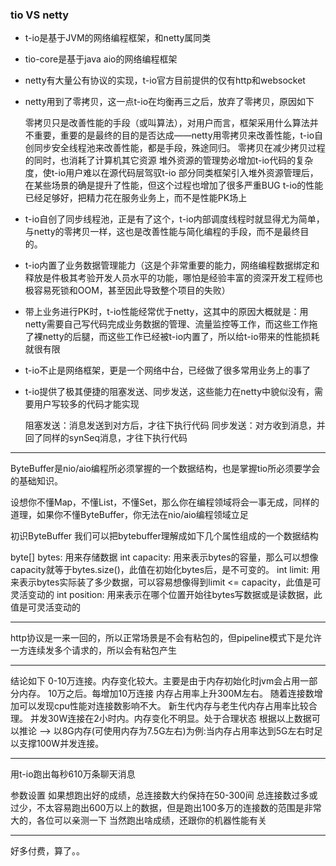 
### tio VS netty

+ t-io是基于JVM的网络编程框架，和netty属同类
+ tio-core是基于java aio的网络编程框架
+ netty有大量公有协议的实现，t-io官方目前提供的仅有http和websocket
+ netty用到了零拷贝，这一点t-io在均衡再三之后，放弃了零拷贝，原因如下
  
  零拷贝只是改善性能的手段（或叫算法），对用户而言，框架采用什么算法并不重要，重要的是最终的目的是否达成——netty用零拷贝来改善性能，t-io自创同步安全线程池来改善性能，都是手段，殊途同归。
  零拷贝在减少拷贝过程的同时，也消耗了计算机其它资源
  堆外资源的管理势必增加t-io代码的复杂度，使t-io用户难以在源代码层驾驭t-io
  部分同类框架引入堆外资源管理后，在某些场景的确是提升了性能，但这个过程也增加了很多严重BUG
  t-io的性能已经足够好，把精力花在服务业务上，而不是性能PK场上
  
+ t-io自创了同步线程池，正是有了这个，t-io内部调度线程时就显得尤为简单，与netty的零拷贝一样，这也是改善性能与简化编程的手段，而不是最终目的。
+ t-io内置了业务数据管理能力（这是个非常重要的能力，网络编程数据绑定和释放是件极其考验开发人员水平的功能，哪怕是经验丰富的资深开发工程师也极容易死锁和OOM，甚至因此导致整个项目的失败）

+ 带上业务进行PK时，t-io性能经常优于netty，这其中的原因大概就是：用netty需要自己写代码完成业务数据的管理、流量监控等工作，而这些工作拖了裸netty的后腿，而这些工作已经被t-io内置了，所以给t-io带来的性能损耗就很有限
+ t-io不止是网络框架，更是一个网络中台，已经做了很多常用业务上的事了

+ t-io提供了极其便捷的阻塞发送、同步发送，这些能力在netty中貌似没有，需要用户写较多的代码才能实现
  
  阻塞发送：消息发送到对方后，才往下执行代码
  同步发送：对方收到消息，并回了同样的synSeq消息，才往下执行代码


----

ByteBuffer是nio/aio编程所必须掌握的一个数据结构，也是掌握tio所必须要学会的基础知识。

设想你不懂Map，不懂List，不懂Set，那么你在编程领域将会一事无成，同样的道理，如果你不懂ByteBuffer，你无法在nio/aio编程领域立足


初识ByteBuffer
我们可以把bytebuffer理解成如下几个属性组成的一个数据结构

byte[] bytes: 用来存储数据
int capacity: 用来表示bytes的容量，那么可以想像capacity就等于bytes.size()，此值在初始化bytes后，是不可变的。
int limit: 用来表示bytes实际装了多少数据，可以容易想像得到limit <= capacity，此值是可灵活变动的
int position: 用来表示在哪个位置开始往bytes写数据或是读数据，此值是可灵活变动的

----


http协议是一来一回的，所以正常场景是不会有粘包的，但pipeline模式下是允许一方连续发多个请求的，所以会有粘包产生


----

结论如下
0-10万连接。内存变化较大。主要是由于内存初始化时jvm会占用一部分内存。
10万之后。每增加10万连接 内存占用率上升300M左右。
随着连接数增加可以发现cpu性能对连接数影响不大。
新生代内存与老生代内存占用率比较合理。
并发30W连接在2小时内。内存变化不明显。处于合理状态
根据以上数据可以推论 —-> 以8G内存(可使用内存为7.5G左右)为例:当内存占用率达到5G左右时足以支撑100W并发连接。

-----

用t-io跑出每秒610万条聊天消息

参数设置
如果想跑出好的成绩，总连接数大约保持在50-300间
总连接数过多或过少，不太容易跑出600万以上的数据，但是跑出100多万的连接数的范围是非常大的，各位可以亲测一下
当然跑出啥成绩，还跟你的机器性能有关

------

好多付费，算了。。


  